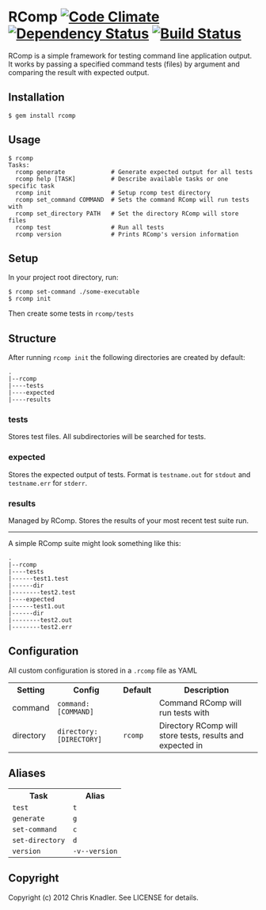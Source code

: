 # RComp [![Code Climate](https://codeclimate.com/badge.png)](https://codeclimate.com/github/cknadler/rcomp) [![Dependency Status](https://gemnasium.com/cknadler/rcomp.png)](https://gemnasium.com/cknadler/rcomp) [![Build Status](https://travis-ci.org/cknadler/rcomp.png)](https://travis-ci.org/cknadler/rcomp)


RComp is a simple framework for testing command line application output. It works by passing a specified command tests (files) by argument and comparing the result with expected output.

## Installation

```
$ gem install rcomp
```

## Usage

```
$ rcomp
Tasks:
  rcomp generate             # Generate expected output for all tests
  rcomp help [TASK]          # Describe available tasks or one specific task
  rcomp init                 # Setup rcomp test directory
  rcomp set_command COMMAND  # Sets the command RComp will run tests with
  rcomp set_directory PATH   # Set the directory RComp will store files
  rcomp test                 # Run all tests
  rcomp version              # Prints RComp's version information
```

## Setup

In your project root directory, run:

```
$ rcomp set-command ./some-executable
$ rcomp init
```

Then create some tests in `rcomp/tests`

## Structure

After running `rcomp init` the following directories are created by default:

```
.
|--rcomp
|----tests
|----expected
|----results
```

### tests
Stores test files. All subdirectories will be searched for tests.

### expected
Stores the expected output of tests. Format is `testname.out` for `stdout` and `testname.err` for `stderr`.

### results
Managed by RComp. Stores the results of your most recent test suite run.

---

A simple RComp suite might look something like this:

```
.
|--rcomp
|----tests
|------test1.test
|------dir
|--------test2.test
|----expected
|------test1.out
|------dir
|--------test2.out
|--------test2.err
```

## Configuration

All custom configuration is stored in a `.rcomp` file as YAML

<table>
  <th>Setting</th><th>Config</th><th>Default</th><th>Description</th>
  <tr>
    <td>command</td>
    <td><code>command: [COMMAND]</code></td>
    <td></td>
    <td>Command RComp will run tests with</td>
  </tr>
  <tr>
    <td>directory</td>
    <td><code>directory: [DIRECTORY]</code></td>
    <td><code>rcomp</code></td>
    <td>Directory RComp will store tests, results and expected in</td>
  </tr>
</table>

## Aliases

<table>
  <th>Task</th><th>Alias</th>
  <tr>
    <td><code>test</code></td>
    <td><code>t</code></td>
  </tr>
  <tr>
    <td><code>generate</code></td>
    <td><code>g</code></td>
  </tr>
  <tr>
    <td><code>set-command</code></td>
    <td><code>c</code></td>
  </tr>
  <tr>
    <td><code>set-directory</code></td>
    <td><code>d</code></td>
  </tr>
  <tr>
    <td><code>version</code></td>
    <td><code>-v</code><code>--version</code></td>
  </tr>
</table>

## Copyright

Copyright (c) 2012 Chris Knadler. See LICENSE for details.
